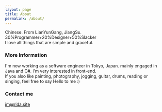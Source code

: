 ```yaml
---
layout: page
title: About
permalink: /about/
---
```

Chinese. From LianYunGang, JiangSu.  
30%Programmer+20%Designer+50%Slacker  
I love all things that are simple and graceful.

### More Information

I'm now working as a software engineer in Tokyo, Japan. mainly engaged in Java and C#. I'm very interested in front-end.  
If you also like painting, photography, jogging, guitar, drums, reading or singing, feel free to say Hello to me :)

### Contact me

[im@rida.site](mailto:im@rida.site)
